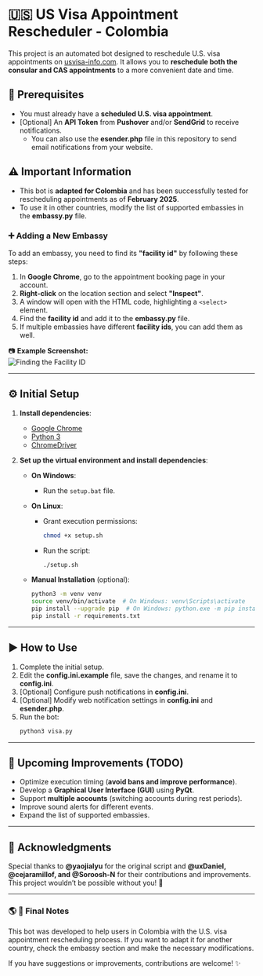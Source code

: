 # 🇺🇸 US Visa Appointment Rescheduler - Colombia  

This project is an automated bot designed to reschedule U.S. visa appointments on [usvisa-info.com](https://usvisa-info.com). It allows you to **reschedule both the consular and CAS appointments** to a more convenient date and time.  

## 📌 Prerequisites  
- You must already have a **scheduled U.S. visa appointment**.  
- [Optional] An **API Token** from **Pushover** and/or **SendGrid** to receive notifications.  
  - You can also use the **esender.php** file in this repository to send email notifications from your website.  

## ⚠️ Important Information  
- This bot is **adapted for Colombia** and has been successfully tested for rescheduling appointments as of **February 2025**.  
- To use it in other countries, modify the list of supported embassies in the **embassy.py** file.  

### ➕ Adding a New Embassy  
To add an embassy, you need to find its **"facility id"** by following these steps:  

1. In **Google Chrome**, go to the appointment booking page in your account.  
2. **Right-click** on the location section and select **"Inspect"**.  
3. A window will open with the HTML code, highlighting a `<select>` element.  
4. Find the **facility id** and add it to the **embassy.py** file.  
5. If multiple embassies have different **facility ids**, you can add them as well.  

📷 **Example Screenshot:**  
![Finding the Facility ID](https://github.com/Soroosh-N/us_visa_scheduler/blob/main/_img.png?raw=true)  

---

## ⚙️ Initial Setup  
1. **Install dependencies**:  
   - [Google Chrome](https://www.google.com/chrome/)
   - [Python 3](https://www.python.org/downloads/)
   - [ChromeDriver](https://developer.chrome.com/docs/chromedriver/downloads?hl=es-419)

2. **Set up the virtual environment and install dependencies**:  
   - **On Windows**:  
     - Run the `setup.bat` file.  
   - **On Linux**:  
     - Grant execution permissions:  
       ```bash
       chmod +x setup.sh
       ```  
     - Run the script:  
       ```bash
       ./setup.sh
       ```  

   - **Manual Installation** (optional):  
     ```bash
     python3 -m venv venv  
     source venv/bin/activate  # On Windows: venv\Scripts\activate  
     pip install --upgrade pip  # On Windows: python.exe -m pip install --upgrade pip
     pip install -r requirements.txt  
     ```

---

## ▶️ How to Use  
1. Complete the initial setup.  
2. Edit the **config.ini.example** file, save the changes, and rename it to **config.ini**.  
3. [Optional] Configure push notifications in **config.ini**.  
4. [Optional] Modify web notification settings in **config.ini** and **esender.php**.  
5. Run the bot:  
   ```bash
   python3 visa.py
   ```

---

## 🚀 Upcoming Improvements (TODO)  
- Optimize execution timing (**avoid bans and improve performance**).  
- Develop a **Graphical User Interface (GUI)** using **PyQt**.  
- Support **multiple accounts** (switching accounts during rest periods).  
- Improve sound alerts for different events.  
- Expand the list of supported embassies.  

---

## 💙 Acknowledgments  
Special thanks to **@yaojialyu** for the original script and **@uxDaniel, @cejaramillof, and @Soroosh-N** for their contributions and improvements. This project wouldn’t be possible without you! 🚀  

---

### 🌎 **📌 Final Notes**  
This bot was developed to help users in Colombia with the U.S. visa appointment rescheduling process. If you want to adapt it for another country, check the embassy section and make the necessary modifications.  

If you have suggestions or improvements, contributions are welcome! ✨
